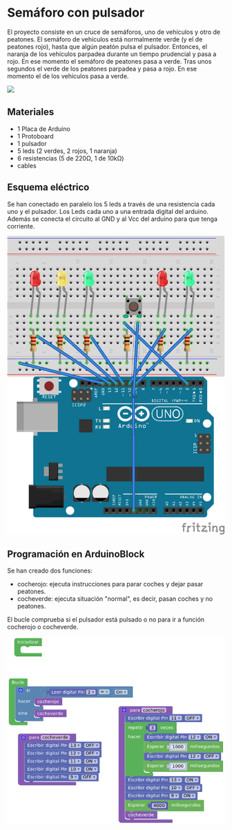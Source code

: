 # Semáforo con pulsador

El proyecto consiste en un cruce de semáforos, uno de vehículos y otro de peatones. El semáforo de vehículos está normalmente verde (y el de peatones rojo), hasta que algún peatón pulsa el pulsador. Entonces, el naranja de los vehículos parpadea durante un tiempo prudencial y pasa a rojo. En ese momento el semáforo de peatones pasa a verde. Tras unos segundos el verde de los peatones parpadea y pasa a rojo. En ese momento el de los vehículos pasa a verde.

![](practica.gif)

## Materiales

- 1 Placa de Arduino
- 1 Protoboard
- 1 pulsador
- 5 leds (2 verdes, 2 rojos, 1 naranja)
- 6 resistencias (5 de 220Ω, 1 de 10kΩ) 
- cables

## Esquema eléctrico

Se han conectado en paralelo los 5 leds a través de una resistencia cada uno y el pulsador. Los Leds cada uno a una entrada digital del arduino. Además se conecta el circuito al GND y al Vcc del arduino para que tenga corriente.

![](fritzing.png)

## Programación en ArduinoBlock

Se han creado dos funciones:
 
-	cocherojo: ejecuta instrucciones para parar coches y dejar pasar peatones.
-	cocheverde: ejecuta situación "normal", es decir, pasan coches y no peatones.

El bucle comprueba si el pulsador está pulsado o no para ir a función cocherojo o cocheverde.

![](arduinoblocks.png)
